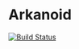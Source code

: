 # Arkanoid
[![Build Status](https://travis-ci.org/Annutochka/Arkanoid.svg?branch=master)](https://travis-ci.org/Annutochka/Arkanoid)
